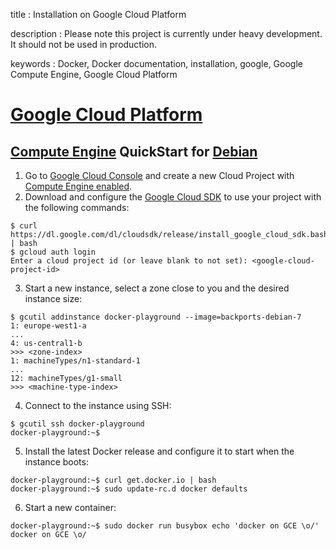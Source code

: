 title
:   Installation on Google Cloud Platform

description
:   Please note this project is currently under heavy development. It
    should not be used in production.

keywords
:   Docker, Docker documentation, installation, google, Google Compute
    Engine, Google Cloud Platform

# [Google Cloud Platform][]

## [Compute Engine][] QuickStart for [Debian][]

1.  Go to [Google Cloud Console][] and create a new Cloud Project with
    [Compute Engine enabled][].
2.  Download and configure the [Google Cloud SDK][] to use your project
    with the following commands:

~~~~ {.sourceCode .bash}
$ curl https://dl.google.com/dl/cloudsdk/release/install_google_cloud_sdk.bash | bash
$ gcloud auth login
Enter a cloud project id (or leave blank to not set): <google-cloud-project-id>
~~~~

3.  Start a new instance, select a zone close to you and the desired
    instance size:

~~~~ {.sourceCode .bash}
$ gcutil addinstance docker-playground --image=backports-debian-7
1: europe-west1-a
...
4: us-central1-b
>>> <zone-index>
1: machineTypes/n1-standard-1
...
12: machineTypes/g1-small
>>> <machine-type-index>
~~~~

4.  Connect to the instance using SSH:

~~~~ {.sourceCode .bash}
$ gcutil ssh docker-playground
docker-playground:~$ 
~~~~

5.  Install the latest Docker release and configure it to start when the
    instance boots:

~~~~ {.sourceCode .bash}
docker-playground:~$ curl get.docker.io | bash
docker-playground:~$ sudo update-rc.d docker defaults
~~~~

6.  Start a new container:

~~~~ {.sourceCode .bash}
docker-playground:~$ sudo docker run busybox echo 'docker on GCE \o/'
docker on GCE \o/
~~~~

  [Google Cloud Platform]: https://cloud.google.com/
  [Compute Engine]: https://developers.google.com/compute
  [Debian]: https://www.debian.org
  [Google Cloud Console]: https://cloud.google.com/console
  [Compute Engine enabled]: https://developers.google.com/compute/docs/signup
  [Google Cloud SDK]: https://developers.google.com/cloud/sdk/
